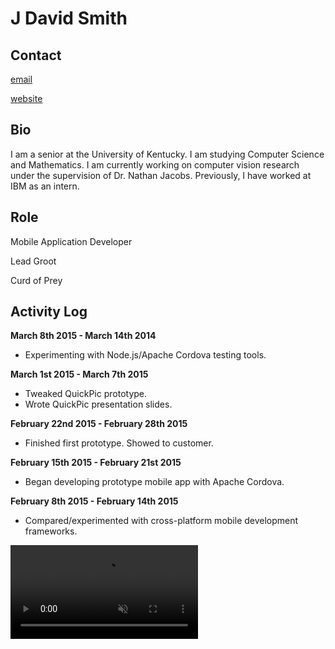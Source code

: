 J David Smith
==============

Contact
-------

[email](mailto:emallson@archlinux.us)

[website](https://atlanis.net)

Bio
---

I am a senior at the University of Kentucky. I am studying Computer Science and
Mathematics. I am currently working on computer vision research under the
supervision of Dr. Nathan Jacobs. Previously, I have worked at IBM as an
intern.

Role
----

Mobile Application Developer

Lead Groot

Curd of Prey

Activity Log
------------

**March 8th 2015 - March 14th 2014**

- Experimenting with Node.js/Apache Cordova testing tools.

**March 1st 2015 - March 7th 2015**

- Tweaked QuickPic prototype.
- Wrote QuickPic presentation slides.

**February 22nd 2015 - February 28th 2015**

- Finished first prototype. Showed to customer.

**February 15th 2015 - February 21st 2015**

- Began developing prototype mobile app with Apache Cordova.

**February 8th 2015 - February 14th 2015**

- Compared/experimented with cross-platform mobile development frameworks.



<video preload="auto" autoplay="autoplay" muted="muted" loop="loop" webkit-playsinline="">
<source src="http://i.imgur.com/Xl3JVqF.webm" type="video/webm">
<source src="http://i.imgur.com/Xl3JVqF.mp4" type="video/mp4">
</video>
